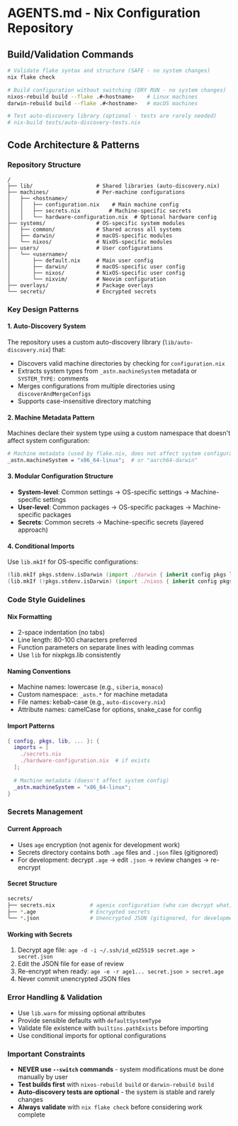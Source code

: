 # AGENTS.md - Nix Configuration Repository

## Build/Validation Commands

```bash
# Validate flake syntax and structure (SAFE - no system changes)
nix flake check

# Build configuration without switching (DRY RUN - no system changes)
nixos-rebuild build --flake .#<hostname>    # Linux machines
darwin-rebuild build --flake .#<hostname>   # macOS machines

# Test auto-discovery library (optional - tests are rarely needed)
# nix-build tests/auto-discovery-tests.nix
```

## Code Architecture & Patterns

### Repository Structure
```
/
├── lib/                    # Shared libraries (auto-discovery.nix)
├── machines/               # Per-machine configurations
│   ├── <hostname>/
│   │   ├── configuration.nix    # Main machine config
│   │   ├── secrets.nix         # Machine-specific secrets
│   │   └── hardware-configuration.nix  # Optional hardware config
├── systems/                # OS-specific system modules
│   ├── common/             # Shared across all systems
│   ├── darwin/             # macOS-specific modules
│   └── nixos/              # NixOS-specific modules
├── users/                  # User configurations
│   └── <username>/
│       ├── default.nix     # Main user config
│       ├── darwin/         # macOS-specific user config
│       ├── nixos/          # NixOS-specific user config
│       └── nixvim/         # Neovim configuration
├── overlays/               # Package overlays
└── secrets/                # Encrypted secrets
```

### Key Design Patterns

#### 1. Auto-Discovery System
The repository uses a custom auto-discovery library (`lib/auto-discovery.nix`) that:
- Discovers valid machine directories by checking for `configuration.nix`
- Extracts system types from `_astn.machineSystem` metadata or `SYSTEM_TYPE:` comments
- Merges configurations from multiple directories using `discoverAndMergeConfigs`
- Supports case-insensitive directory matching

#### 2. Machine Metadata Pattern
Machines declare their system type using a custom namespace that doesn't affect system configuration:
```nix
# Machine metadata (used by flake.nix, does not affect system configuration)
_astn.machineSystem = "x86_64-linux";  # or "aarch64-darwin"
```

#### 3. Modular Configuration Structure
- **System-level**: Common settings → OS-specific settings → Machine-specific settings
- **User-level**: Common packages → OS-specific packages → Machine-specific packages
- **Secrets**: Common secrets → Machine-specific secrets (layered approach)

#### 4. Conditional Imports
Use `lib.mkIf` for OS-specific configurations:
```nix
(lib.mkIf pkgs.stdenv.isDarwin (import ./darwin { inherit config pkgs lib; }))
(lib.mkIf (!pkgs.stdenv.isDarwin) (import ./nixos { inherit config pkgs lib; }))
```

### Code Style Guidelines

#### Nix Formatting
- 2-space indentation (no tabs)
- Line length: 80-100 characters preferred
- Function parameters on separate lines with leading commas
- Use `lib` for nixpkgs.lib consistently

#### Naming Conventions
- Machine names: lowercase (e.g., `siberia`, `monaco`)
- Custom namespace: `_astn.*` for machine metadata
- File names: kebab-case (e.g., `auto-discovery.nix`)
- Attribute names: camelCase for options, snake_case for config

#### Import Patterns
```nix
{ config, pkgs, lib, ... }: {
  imports = [
    ./secrets.nix
    ./hardware-configuration.nix  # if exists
  ];
  
  # Machine metadata (doesn't affect system config)
  _astn.machineSystem = "x86_64-linux";
}
```

### Secrets Management

#### Current Approach
- Uses `age` encryption (not agenix for development work)
- Secrets directory contains both `.age` files and `.json` files (gitignored)
- For development: decrypt `.age` → edit `.json` → review changes → re-encrypt

#### Secret Structure
```bash
secrets/
├── secrets.nix           # agenix configuration (who can decrypt what)
├── *.age                 # Encrypted secrets
└── *.json                # Unencrypted JSON (gitignored, for development)
```

#### Working with Secrets
1. Decrypt age file: `age -d -i ~/.ssh/id_ed25519 secret.age > secret.json`
2. Edit the JSON file for ease of review
3. Re-encrypt when ready: `age -e -r age1... secret.json > secret.age`
4. Never commit unencrypted JSON files

### Error Handling & Validation
- Use `lib.warn` for missing optional attributes
- Provide sensible defaults with `defaultSystemType`
- Validate file existence with `builtins.pathExists` before importing
- Use conditional imports for optional configurations

### Important Constraints
- **NEVER use `--switch` commands** - system modifications must be done manually by user
- **Test builds first** with `nixos-rebuild build` or `darwin-rebuild build`
- **Auto-discovery tests are optional** - the system is stable and rarely changes
- **Always validate** with `nix flake check` before considering work complete